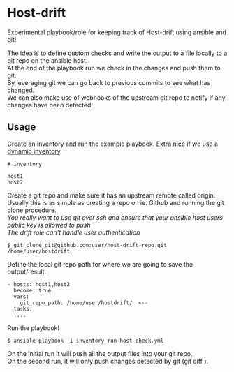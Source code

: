 Host-drift
==========

Experimental playbook/role for keeping track of Host-drift using ansible and git!  

The idea is to define custom checks and write the output to a file locally to a git repo on the ansible host.  
At the end of the playbook run we check in the changes and push them to git.  
By leveraging git we can go back to previous commits to see what has changed.  
We can also make use of webhooks of the upstream git repo to notify if any changes have been detected!  

Usage 
-----
Create an inventory and run the example playbook. 
Extra nice if we use a [dynamic inventory](https://docs.ansible.com/ansible/latest/user_guide/intro_dynamic_inventory.html).

```
# inventory

host1
host2

```

Create a git repo and make sure it has an upstream remote called origin.  
Usually this is as simple as creating a repo on ie. Github and running the git clone procedure.  
_You really want to use git over ssh and ensure that your ansible host users public key is allowed to push_   
_The drift role can't handle user authentication_  

```
$ git clone git@github.com:user/host-drift-repo.git /home/user/hostdrift
```

Define the local git repo path for where we are going to save the output/result.  

```
- hosts: host1,host2
  become: true
  vars:
    git_repo_path: /home/user/hostdrift/  <--
  tasks:
  ....
```

Run the playbook!

```
$ ansible-playbook -i inventory run-host-check.yml

```

On the initial run it will push all the output files into your git repo.  
On the second run, it will only push changes detected by git (git diff ).


